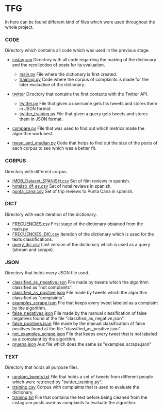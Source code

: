 # TFG
In here can be found different kind of files which were used throughout the whole project.


### CODE
Directory which contains all code which was used in the previous stage.

- [instagram](https://github.com/injustweet-tfg/Previous-work-related-to-data-recollection/tree/master/code/instagram)         Directory with all code regarding the making of the dictionary and the recollection of posts for its evaluation.
    -  [main.py](https://github.com/injustweet-tfg/Previous-work-related-to-data-recollection/blob/master/code/instagram/main.py)              File where the dictionary is first created.
    -  [training.py](https://github.com/injustweet-tfg/Previous-work-related-to-data-recollection/blob/master/code/instagram/training.py)          Code where the corpus of complaints is made for the later evaluation of the dictionary.
              
- [twitter](https://github.com/injustweet-tfg/Previous-work-related-to-data-recollection/tree/master/code/twitter)          Directory that contains the first contacts with the Twitter API.
    - [twitter.py](https://github.com/injustweet-tfg/Previous-work-related-to-data-recollection/blob/master/code/twitter/twitter.py)            File that given a username gets his tweets and stores them in JSON format.
    - [twitter_training.py](https://github.com/injustweet-tfg/Previous-work-related-to-data-recollection/blob/master/code/twitter/twitter_training.py)  File that given a query gets tweets and stores them in JSON format.
- [compare.py](https://github.com/injustweet-tfg/Previous-work-related-to-data-recollection/blob/master/code/compare.py)        File that was used to find out which metrics made the algorithm work best.
- [mean_and_median.py](https://github.com/injustweet-tfg/Previous-work-related-to-data-recollection/blob/master/code/mean_and_median.py) Code that helps to find out the size of the posts of each corpus to see which was a better fit.


### CORPUS               
Directory with different corpus.
- [IMDB_Dataset_SPANISH.csv](https://github.com/injustweet-tfg/Previous-work-related-to-data-recollection/blob/master/corpus/IMDB_Dataset_SPANISH.csv)      Set of film reviews in spanish.
- [hotelsb_df_es.csv](https://github.com/injustweet-tfg/Previous-work-related-to-data-recollection/blob/master/corpus/hotelsb_df_es.csv) Set of hotel reviews in spanish.
- [punta_cana.csv](https://github.com/injustweet-tfg/Previous-work-related-to-data-recollection/blob/master/corpus/punta_cana.csv) Set of trip reviews to Punta Cana in spanish.


### DICT                 
Directory with each iteration of the dictionary.
- [FRECUENCIES.csv](https://github.com/injustweet-tfg/Previous-work-related-to-data-recollection/blob/master/dict/FREQUENCIES.csv)                 First stage of the dictionary obtained from the main.py
- [FRECUENCIES_DIC.csv](https://github.com/injustweet-tfg/Previous-work-related-to-data-recollection/blob/master/dict/FRECUENCIES_DIC.csv)            Iteration of the dictionary which is used for the texts classifications.
- [query_dic.csv](https://github.com/injustweet-tfg/Previous-work-related-to-data-recollection/blob/master/dict/query_dic.csv)                   Last version of the dictionary which is used as a query (stream and scrape).

### JSON                
Directory that holds every JSON file used.
- [classified_as_negative.json](https://github.com/injustweet-tfg/Previous-work-related-to-data-recollection/blob/master/json/classified_as_negative.json)     File made by tweets which the algorithm classified as "not complaints".
- [classified_as_positive.json](https://github.com/injustweet-tfg/Previous-work-related-to-data-recollection/blob/master/json/classified_as_positive.json)     File made by tweets which the algorithm classified as "complaints".
- [examples_scrape.json](https://github.com/injustweet-tfg/Previous-work-related-to-data-recollection/blob/master/json/examples_scrape.json)            File that keeps every tweet labeled as a complaint by the algorithm.
- [false_negatives.json](https://github.com/injustweet-tfg/Previous-work-related-to-data-recollection/blob/master/json/false_negatives.json)            File made by the manual classification of false negatives found at the file "classified_as_negative.json".
- [false_positives.json](https://github.com/injustweet-tfg/Previous-work-related-to-data-recollection/blob/master/json/false_positives.json)            File made by the manual classification of false positives found at the file "classified_as_positive.json".
- [not_examples_scrape.json](https://github.com/injustweet-tfg/Previous-work-related-to-data-recollection/blob/master/json/not_examples_scrape.json)        File that keeps every tweet that is not labeled as a complaint by the algorithm.
- [prueba.json](https://github.com/injustweet-tfg/Previous-work-related-to-data-recollection/blob/master/json/prueba.json)                     Aux file which does the same as "examples_scrape.json"

### TEXT                 
Directory that holds all purpose files.
- [random_tweets.txt](https://github.com/injustweet-tfg/Previous-work-related-to-data-recollection/blob/master/text/random_tweets.txt) File that holds a set of tweets from different people which were retrieved by "twitter_training.py".
- [training.csv](https://github.com/injustweet-tfg/Previous-work-related-to-data-recollection/blob/master/text/training.csv)                    Corpus with complaints that is used to evaluate the dictionary.
- [training.txt](https://github.com/injustweet-tfg/Previous-work-related-to-data-recollection/blob/master/text/training.txt) File that contains the text before being cleaned from the instagram posts used as complaints to evaluate the algorithm.
